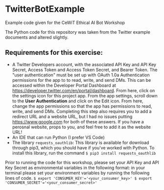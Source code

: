 # TwitterBotExample
Example code given for the CeWiT Ethical AI Bot Workshop


The Python code for this repository was taken from the Twitter example documents and altered slightly.

## Requirements for this exercise:
- A Twitter Developers account, with the associated API Key and API Key Secret, Access Token and Access Token Secret, and Bearer Token. The "user authentication" must be set up with OAuth 1.0a Authentication permissions for the app to to read, write, and send DMs. This can be accessed within the Developer Portal Dashboard at https://developer.twitter.com/en/portal/dashboard. From here, click on the settings icon for this project app. From the app settings, scroll down to the **User Authentication** and click on the Edit icon. From here, change the app permissions so that the app has permissions to read, write, and send DMs. Completing this step also requires you to add a redirect URL and a website URL, but I had no issues putting https://www.google.com for both of these answers. If you have a perosnal website, props to you, and feel free to add it as the website URL!
- An IDE that can run Python (I prefer VS Code)
- The library `requests_oauthlib`: This library is available for download through pip3, which you should have if you've worked with Python. To install this library, run the command `$ pip3 install requests_oauthlib`

Prior to running the code for this workshop, please set your API Key and API Key Secret as environmental variables in the following format:
in your terminal please set your environment variables by running the following lines of code.
`$ export 'CONSUMER_KEY'='<your_consumer_key>'
$ export 'CONSUMER_SECRET'='<your_consumer_secret>'`

